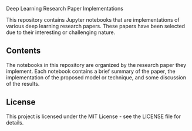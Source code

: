 Deep Learning Research Paper Implementations

This repository contains Jupyter notebooks that are implementations of various deep learning research papers. These papers have been selected due to their interesting or challenging nature.

## Contents

The notebooks in this repository are organized by the research paper they implement. Each notebook contains a brief summary of the paper, the implementation of the proposed model or technique, and some discussion of the results.

## License

This project is licensed under the MIT License - see the LICENSE file for details.
